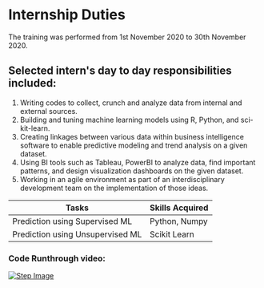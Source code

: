 # Internship Duties
The training was performed from 1st November 2020 to 30th November 2020.

## Selected intern's day to day responsibilities included:
1.	Writing codes to collect, crunch and analyze data from internal and external sources.
2.	Building and tuning machine learning models using R, Python, and sci-kit-learn.
3.	Creating linkages between various data within business intelligence software to enable predictive modeling and trend analysis on a given dataset.
4.	Using BI tools such as Tableau, PowerBI to analyze data, find important patterns, and design visualization dashboards on the given dataset.
5.	Working in an agile environment as part of an interdisciplinary development team on the implementation of those ideas.

|               Tasks               | Skills Acquired |
| --------------------------------- | --------------- |
| Prediction using Supervised ML    | Python, Numpy   |
| Prediction using Unsupervised ML  | Scikit Learn    |

### Code Runthrough video:
[![Step Image](https://img.youtube.com/vi/uZTZsF-Lg98/0.jpg)](https://www.youtube.com/watch?v=uZTZsF-Lg98)
